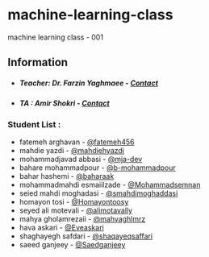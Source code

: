 # machine-learning-class
machine learning class - 001

## Information
* ##### Teacher: Dr. Farzin Yaghmaee - [Contact](mailto:f_yaghmaee@semnan.ac.ir)
* ##### TA : Amir Shokri - [Contact](mailto:amirshokri@semnan.ac.ir)

### Student List :
* fatemeh arghavan - [@fatemeh456](https://github.com/fatemeh456)
* mahdie yazdi - [@mahdiehyazdi](https://github.com/mahdiehyazdi)
* mohammadjavad abbasi - [@mja-dev](https://github.com/mja-dev)
* bahare mohammadpour - [@b-mohammadpour](https://github.com/b-mohammadpour)
* bahar hashemi - [@baharaak](https://github.com/baharaak)
* mohammadmahdi esmaiilzade - [@Mohammadsemnan](https://github.com/Mohammadsemnan)
* seied mahdi moghadasi - [@smahdimoghaddasi](https://github.com/smahdimoghaddasi)
* homayon tosi - [@Homayontoosy](https://github.com/Homayontoosy)
* seyed ali motevali - [@alimotavally](https://github.com/alimotavally)
* mahya gholamrezaii - [@mahyaghlmrz](https://github.com/mahyaghlmrz)
* hava askari - [@Eveaskari](https://github.com/Eveaskari)
* shaghayegh safdari - [@shaqayeqsaffari](https://github.com/shaqayeqsaffari)
* saeed ganjeey - [@Saedganjeey](https://github.com/Saedganjeey)